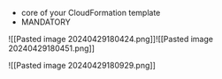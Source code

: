 - core of your CloudFormation template
- MANDATORY

![[Pasted image 20240429180424.png]]![[Pasted image 20240429180451.png]]

![[Pasted image 20240429180929.png]]